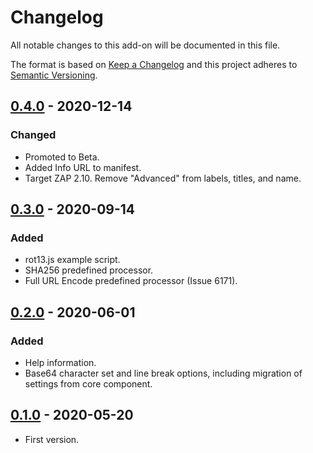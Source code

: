 # Changelog
All notable changes to this add-on will be documented in this file.

The format is based on [Keep a Changelog](https://keepachangelog.com/en/1.0.0/)
and this project adheres to [Semantic Versioning](https://semver.org/spec/v2.0.0.html).

## [0.4.0] - 2020-12-14

### Changed
- Promoted to Beta.
- Added Info URL to manifest.
- Target ZAP 2.10. Remove "Advanced" from labels, titles, and name.

## [0.3.0] - 2020-09-14

### Added
- rot13.js example script.
- SHA256 predefined processor.
- Full URL Encode predefined processor (Issue 6171).

## [0.2.0] - 2020-06-01

### Added
- Help information.
- Base64 character set and line break options, including migration of settings from core component.


## [0.1.0] - 2020-05-20

- First version.

[0.4.0]: https://github.com/zaproxy/zap-extensions/releases/encoder-v0.4.0
[0.3.0]: https://github.com/zaproxy/zap-extensions/releases/encoder-v0.3.0
[0.2.0]: https://github.com/zaproxy/zap-extensions/releases/encoder-v0.2.0
[0.1.0]: https://github.com/zaproxy/zap-extensions/releases/encoder-v0.1.0
